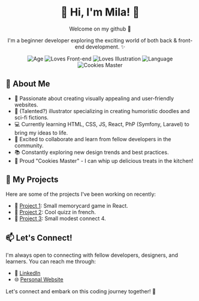 
<h1 align="center">🌟 Hi, I'm Mila! 🌟</h1>

<p align="center">
  Welcome on my github 🎨
</p>

<p align="center">
  I'm a beginner developer exploring the exciting world of both back & front-end development. ✨
</p>

<p align="center">
  <img src="https://img.shields.io/badge/age-32-yellow.svg" alt="Age">
  <img src="https://img.shields.io/badge/loves-Front--end-orange.svg" alt="Loves Front-end">
  <img src="https://img.shields.io/badge/loves-Illustration-pink.svg" alt="Loves Illustration">
  <img src="https://img.shields.io/badge/language-English%20%7C%20French-blue.svg" alt="Language">
  <img src="https://img.shields.io/badge/badge-Cookies%20Master-red.svg" alt="Cookies Master">
</p>

## 🎨 About Me

- 🌈 Passionate about creating visually appealing and user-friendly websites.
- 🎨 (Talented?) illustrator specializing in creating humoristic doodles and sci-fi fictions.
- 💻 Currently learning HTML, CSS, JS, React, PhP (Symfony, Laravel) to bring my ideas to life.
- 🌱 Excited to collaborate and learn from fellow developers in the community.
- 📚 Constantly exploring new design trends and best practices.
- 🧁 Proud "Cookies Master" - I can whip up delicious treats in the kitchen!


## 🚀 My Projects

Here are some of the projects I've been working on recently:

- 🌟 [Project 1](https://github.com/Milaweak/pokemonmemorycard): Small memorycard game in React.
- 🌟 [Project 2](https://milaweak.github.io/WeirdQuizz/quizz.html): Cool quizz in french.
- 🌟 [Project 3](https://milaweak.github.io/connect4/): Small modest connect 4.


## 📫 Let's Connect!

I'm always open to connecting with fellow developers, designers, and learners. You can reach me through:

- 💼 [LinkedIn](https://www.linkedin.com/in/mila-regal/)
- 🌐 [Personal Website](http://51.91.211.87:3000)

Let's connect and embark on this coding journey together! 🚀
